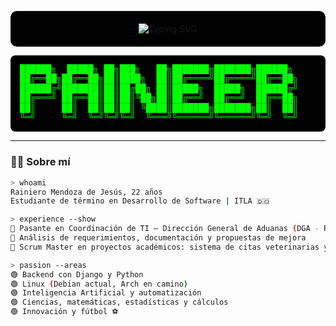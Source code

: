 <!-- Fondo negro estilo terminal con texto animado -->

<p align="center" style="background-color:#000000; padding: 20px; border-radius: 10px;">
  <img src="https://readme-typing-svg.herokuapp.com?font=Fira+Code&size=28&duration=4000&pause=1000&color=00FF00&center=true&vCenter=true&width=900&lines=Rainiero+Mendoza+de+Jes%C3%BAs;%F0%9F%92%BB+Estudiante+de+T%C3%A9rmino+en+Desarrollo+de+Software;Backend+con+Django,+Python+y+Linux" alt="Typing SVG"/>
</p>

<pre style="color:#00FF00; background-color:#000; padding:15px; border-radius:8px; font-family: 'Courier New', Courier, monospace; font-size:14px; line-height:1.1;">
██████╗  █████╗ ██╗███╗   ██╗███████╗███████╗██████╗ 
██╔══██╗██╔══██╗██║████╗  ██║██╔════╝██╔════╝██╔══██╗
██████╔╝███████║██║██╔██╗ ██║█████╗  █████╗  ██████╔╝
██╔═══╝ ██╔══██║██║██║╚██╗██║██╔══╝  ██╔══╝  ██╔══██╗
██║     ██║  ██║██║██║ ╚████║███████╗███████╗██║  ██║
╚═╝     ╚═╝  ╚═╝╚═╝╚═╝  ╚═══╝╚══════╝╚══════╝╚═╝  ╚═╝
</pre>

---

### 👨‍💻 Sobre mí

```bash
> whoami
Rainiero Mendoza de Jesús, 22 años  
Estudiante de término en Desarrollo de Software | ITLA 🇩🇴  

> experience --show
🔹 Pasante en Coordinación de TI – Dirección General de Aduanas (DGA - RD)  
🔹 Análisis de requerimientos, documentación y propuestas de mejora  
🔹 Scrum Master en proyectos académicos: sistema de citas veterinarias y gestión de inventario  

> passion --areas
🟢 Backend con Django y Python  
🟢 Linux (Debian actual, Arch en camino)  
🟢 Inteligencia Artificial y automatización  
🟢 Ciencias, matemáticas, estadísticas y cálculos  
🟢 Innovación y fútbol ⚽  

